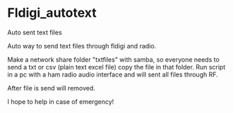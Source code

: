 # Fldigi_autotext
Auto sent text files

Auto way to send text files through fldigi and radio.

Make a network share folder "txtfiles" with samba, so everyone needs to send a txt or csv (plain text excel file) copy the file in that folder.
Run script in a pc with a ham radio audio interface and will sent all files through RF.

After file is send will removed.

I hope to help in case of emergency!
